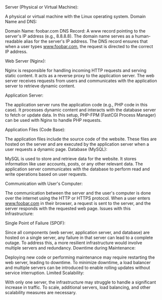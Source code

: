 Server (Physical or Virtual Machine):

A physical or virtual machine with the Linux operating system.
Domain Name and DNS:

Domain Name: foobar.com
DNS Record: A www record pointing to the server's IP address (e.g., 8.8.8.8).
The domain name serves as a human-readable alias for the server's IP address. The DNS record ensures that when a user types www.foobar.com, the request is directed to the correct IP address.

Web Server (Nginx):

Nginx is responsible for handling incoming HTTP requests and serving static content. It acts as a reverse proxy to the application server.
The web server receives requests from users and communicates with the application server to retrieve dynamic content.

Application Server:

The application server runs the application code (e.g., PHP code in this case). It processes dynamic content and interacts with the database server to fetch or update data.
In this setup, PHP-FPM (FastCGI Process Manager) can be used with Nginx to handle PHP requests.

Application Files (Code Base):

The application files include the source code of the website. These files are hosted on the server and are executed by the application server when a user requests a dynamic page.
Database (MySQL):

MySQL is used to store and retrieve data for the website. It stores information like user accounts, posts, or any other relevant data.
The application server communicates with the database to perform read and write operations based on user requests.

Communication with User's Computer:

The communication between the server and the user's computer is done over the internet using the HTTP or HTTPS protocol. When a user enters www.foobar.com in their browser, a request is sent to the server, and the server responds with the requested web page.
Issues with this Infrastructure:

Single Point of Failure (SPOF):

Since all components (web server, application server, and database) are hosted on a single server, any failure in that server can lead to a complete outage. To address this, a more resilient infrastructure would involve multiple servers and redundancy.
Downtime during Maintenance:

Deploying new code or performing maintenance may require restarting the web server, leading to downtime. To minimize downtime, a load balancer and multiple servers can be introduced to enable rolling updates without service interruption.
Limited Scalability:

With only one server, the infrastructure may struggle to handle a significant increase in traffic. To scale, additional servers, load balancing, and other scalability measures are necessary.
